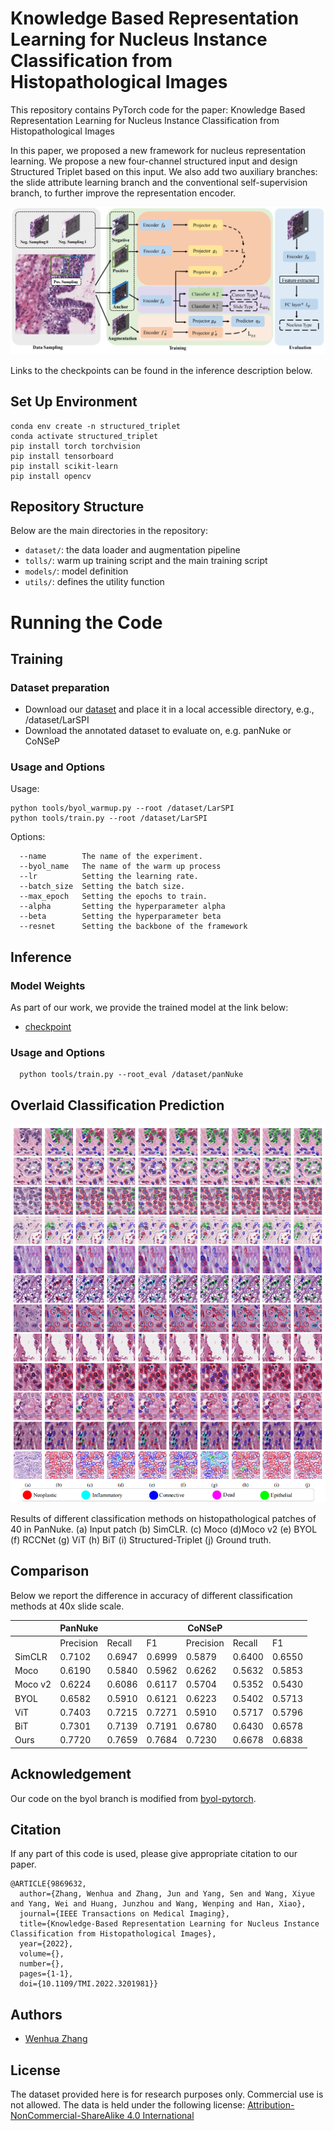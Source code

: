 # Knowledge Based Representation Learning for Nucleus Instance Classification from Histopathological Images

This repository contains PyTorch code for the paper:
Knowledge Based Representation Learning for Nucleus Instance Classification from Histopathological Images

In this paper, we proposed a new framework for nucleus representation learning. We propose a new four-channel
 structured input and design Structured Triplet based on this input. We also add two auxiliary branches: the slide
  attribute learning branch and the conventional self-supervision branch, to further improve the representation encoder.

![](ft_local/pipeline_shrink_00.png)

Links to the checkpoints can be found in the inference description below.


## Set Up Environment

```
conda env create -n structured_triplet
conda activate structured_triplet
pip install torch torchvision
pip install tensorboard
pip install scikit-learn
pip install opencv
```


## Repository Structure

Below are the main directories in the repository: 

- `dataset/`: the data loader and augmentation pipeline
- `tolls/`: warm up training script and the main training script
- `models/`: model definition 
- `utils/`: defines the utility function 

# Running the Code

## Training

###  Dataset preparation
- Download our [dataset](dataset/LarSPI/README.md) and place it in a local accessible directory, e.g., /dataset/LarSPI
- Download the annotated dataset to evaluate on, e.g. panNuke or CoNSeP

### Usage and Options

Usage: <br />
```
python tools/byol_warmup.py --root /dataset/LarSPI
python tools/train.py --root /dataset/LarSPI
```

Options:
```
  --name        The name of the experiment.
  --byol_name   The name of the warm up process
  --lr          Setting the learning rate.  
  --batch_size  Setting the batch size.
  --max_epoch   Setting the epochs to train.
  --alpha       Setting the hyperparameter alpha
  --beta        Setting the hyperparameter beta
  --resnet      Setting the backbone of the framework
```


## Inference

  
### Model Weights

As part of our work, we provide the trained model at the link below: 
- [checkpoint](https://drive.google.com/file/d/1-z3ZbSeNN6I_foJmRC0Wgo1NJ0Pt9d_t/view?usp=sharing)



### Usage and Options
```
  python tools/train.py --root_eval /dataset/panNuke
```


## Overlaid Classification Prediction

<p float="left">
  <img src="ft_local/classification.png" alt="Segmentation" width="870" />
</p>

Results of different classification methods on histopathological patches of 40 in PanNuke. (a) Input patch (b) SimCLR. (c) Moco (d)Moco v2 (e) BYOL (f) RCCNet (g) ViT (h) BiT (i) Structured-Triplet (j) Ground truth.



## Comparison

Below we report the difference in accuracy of different classification methods at 40x slide scale. 

|            | PanNuke    |            |           | CoNSeP    |            |           |
| -----------|----------- | -----------|-----------|-----------|------------|-----------|
|            | Precision  | Recall     | F1        |Precision  | Recall     |F1         |
| SimCLR     | 0.7102     | 0.6947     | 0.6999    |0.5879     | 0.6400     | 0.6550    |
| Moco       | 0.6190     | 0.5840     | 0.5962    |0.6262     | 0.5632     | 0.5853    |
| Moco v2    | 0.6224     | 0.6086     | 0.6117    |0.5704     | 0.5352     | 0.5430    |
| BYOL       | 0.6582     | 0.5910     | 0.6121    |0.6223     | 0.5402     | 0.5713    |
| ViT        | 0.7403     | 0.7215     | 0.7271    |0.5910     | 0.5717     | 0.5796    |
| BiT        | 0.7301     | 0.7139     | 0.7191    |0.6780     | 0.6430     | 0.6578    |
| Ours       | 0.7720     | 0.7659     | 0.7684    |0.7230     | 0.6678     | 0.6838    |


## Acknowledgement
Our code on the byol branch is modified from [byol-pytorch](https://github.com/lucidrains/byol-pytorch).



## Citation

If any part of this code is used, please give appropriate citation to our paper. <br />

```
@ARTICLE{9869632,
  author={Zhang, Wenhua and Zhang, Jun and Yang, Sen and Wang, Xiyue and Yang, Wei and Huang, Junzhou and Wang, Wenping and Han, Xiao},
  journal={IEEE Transactions on Medical Imaging}, 
  title={Knowledge-Based Representation Learning for Nucleus Instance Classification from Histopathological Images}, 
  year={2022},
  volume={},
  number={},
  pages={1-1},
  doi={10.1109/TMI.2022.3201981}}
```

## Authors

* [Wenhua Zhang](https://github.com/WinnieLaugh)

## License

The dataset provided here is for research purposes only. Commercial use is not allowed. The data is held under the following license:
[Attribution-NonCommercial-ShareAlike 4.0 International](https://creativecommons.org/licenses/by-nc-sa/4.0/)


